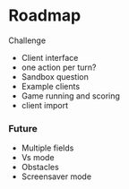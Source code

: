 # Roadmap

Challenge

* Client interface
* one action per turn?
* Sandbox question
* Example clients
* Game running and scoring
* client import

### Future

* Multiple fields
* Vs mode
* Obstacles
* Screensaver mode
